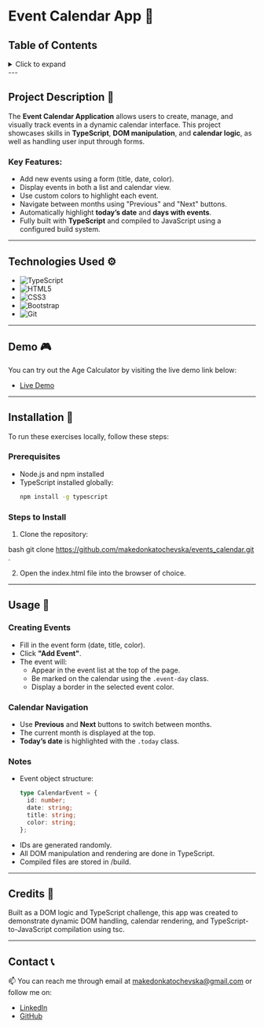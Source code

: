 # Event Calendar App 📅

## Table of Contents

<details>
  <summary>Click to expand</summary>
  - 📜 Project Description <br>
  - ⚙️ Technologies Used <br>
  - 🎮 Demo <br>
  - 🔨 Installation <br>
  - 🚀 Usage <br>
  - 📝 Credits <br>
  - 📞 Contact <br>
</details>
---

## Project Description 📜

The **Event Calendar Application** allows users to create, manage, and visually track events in a dynamic calendar interface. This project showcases skills in **TypeScript**, **DOM manipulation**, and **calendar logic**, as well as handling user input through forms.

### Key Features:

- Add new events using a form (title, date, color).
- Display events in both a list and calendar view.
- Use custom colors to highlight each event.
- Navigate between months using "Previous" and "Next" buttons.
- Automatically highlight **today’s date** and **days with events**.
- Fully built with **TypeScript** and compiled to JavaScript using a configured build system.

---

## Technologies Used ⚙️

- ![TypeScript](https://img.shields.io/badge/TypeScript-3178C6?style=flat-square&logo=typescript&logoColor=white)
- ![HTML5](https://img.shields.io/badge/HTML5-E34F26?style=flat-square&logo=html5&logoColor=white)
- ![CSS3](https://img.shields.io/badge/CSS3-1572B6?style=flat-square&logo=css3&logoColor=white)
- ![Bootstrap](https://img.shields.io/badge/Bootstrap-563D7C?style=flat-square&logo=bootstrap&logoColor=white)
- ![Git](https://img.shields.io/badge/Git-F05032?style=flat-square&logo=git&logoColor=white)

---

## Demo 🎮

You can try out the Age Calculator by visiting the live demo link below:

- [Live Demo](https://events-calendar-makedonkat.netlify.app/)

---

## Installation 🔨

To run these exercises locally, follow these steps:

### Prerequisites

- Node.js and npm installed
- TypeScript installed globally:
  ```bash
  npm install -g typescript
  ```

### Steps to Install

1. Clone the repository:

bash
git clone https://github.com/makedonkatochevska/events_calendar.git .

2. Open the index.html file into the browser of choice.

---

## Usage 🚀

### Creating Events

- Fill in the event form (date, title, color).
- Click **"Add Event"**.
- The event will:
  - Appear in the event list at the top of the page.
  - Be marked on the calendar using the `.event-day` class.
  - Display a border in the selected event color.

### Calendar Navigation

- Use **Previous** and **Next** buttons to switch between months.
- The current month is displayed at the top.
- **Today’s date** is highlighted with the `.today` class.

### Notes

- Event object structure:
  ```ts
  type CalendarEvent = {
    id: number;
    date: string;
    title: string;
    color: string;
  };
  ```
- IDs are generated randomly.
- All DOM manipulation and rendering are done in TypeScript.
- Compiled files are stored in /build.

---

## Credits 📝

Built as a DOM logic and TypeScript challenge, this app was created to demonstrate dynamic DOM handling, calendar rendering, and TypeScript-to-JavaScript compilation using tsc.

---

## Contact 📞

📫 You can reach me through email at [makedonkatochevska@gmail.com](mailto:makedonkatochevska@gmail.com) or follow me on:

- [LinkedIn](https://www.linkedin.com/in/makedonka-tochevska)
- [GitHub](https://github.com/makedonkatochevska)
